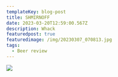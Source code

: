 ```yaml
---
templateKey: blog-post
title: SHMIRNOFF
date: 2023-03-20T12:59:00.567Z
description: Whack
featuredpost: true
featuredimage: /img/20230307_070813.jpg
tags:
  - Beer review
---
```

![](/img/20230307_070813.jpg)
